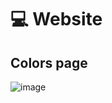 # 💻 Website 

## Colors page

![image](https://user-images.githubusercontent.com/55964635/172668413-46a935f5-83c1-4867-9808-13564c1d9500.png)

